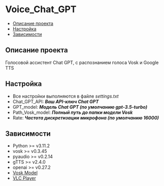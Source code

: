 # Voice_Chat_GPT
* [Описание проекта](#chapter-0)
* [Настройка](#chapter-1)
* [Зависимости](#chapter-2)

<a id="chapter-0"></a>
## Описание проекта
Голосовой ассистент Chat GPT, с распознанием голоса Vosk и Google TTS

<a id="chapter-1"></a>
## Настройка
* Все настройки выполняются в файле _settings.txt_
* Chat_GPT_API: ___Ваш API-ключ Chat GPT___
* GPT_model: ___Модель Chat GPT (по умолчанию gpt-3.5-turbo)___
* Path_Vosk_model: ___Полный путь до папки модели Vosk___
* Rate: ___Частота дискретизации микрофона (по умолчанию 16000)___

<a id="chapter-2"></a>
## Зависимости
* Python >= v3.11.2
* vosk >= v0.3.45
* pyaudio >= v0.2.14
* gTTS >= v2.4.0
* openai >= v0.27.2
* [Vosk Model](https://alphacephei.com/vosk/models)
* [VLC Player](https://www.videolan.org/vlc/)



